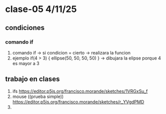 # clase-05 4/11/25
## condiciones
### comando if
1. comando if -> si condicion = cierto -> realizara la funcion
2. ejemplo if(4 > 3) { ellipse(50, 50, 50, 50) } -> dibujara la elipse porque 4 es mayor a 3

## trabajo en clases
1. ifs https://editor.p5js.org/francisco.morande/sketches/1VRGxSu_f
2. mouse ((prueba simple)) https://editor.p5js.org/francisco.morande/sketches/r_YVgdPMD
3. 
